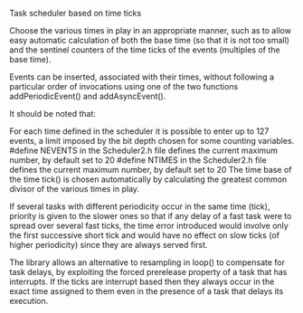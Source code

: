 Task scheduler based on time ticks

Choose the various times in play in an appropriate manner, such as to allow easy automatic calculation of both the base time (so that it is not too small) and the sentinel counters of the time ticks of the events (multiples of the base time).

Events can be inserted, associated with their times, without following a particular order of invocations using one of the two functions addPeriodicEvent() and addAsyncEvent().

It should be noted that:

For each time defined in the scheduler it is possible to enter up to 127 events, a limit imposed by the bit depth chosen for some counting variables.
#define NEVENTS in the Scheduler2.h file defines the current maximum number, by default set to 20
#define NTIMES in the Scheduler2.h file defines the current maximum number, by default set to 20
The time base of the time tick() is chosen automatically by calculating the greatest common divisor of the various times in play.

If several tasks with different periodicity occur in the same time (tick), priority is given to the slower ones so that if any delay of a fast task were to spread over several fast ticks, the time error introduced would involve only the first successive short tick and would have no effect on slow ticks (of higher periodicity) since they are always served first.

The library allows an alternative to resampling in loop() to compensate for task delays, by exploiting the forced prerelease property of a task that has interrupts. If the ticks are interrupt based then they always occur in the exact time assigned to them even in the presence of a task that delays its execution.
